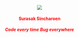 <div align="center" style="color:red">
 <img src="https://avatars2.githubusercontent.com/u/16360081?s=460&u=65967f70573e15538079f1f88842bbde223a9033&v=4">
 <h4>Surasak Sincharoen</h4>
 <h5>Code every time Bug everywhere</h5>
</div>
